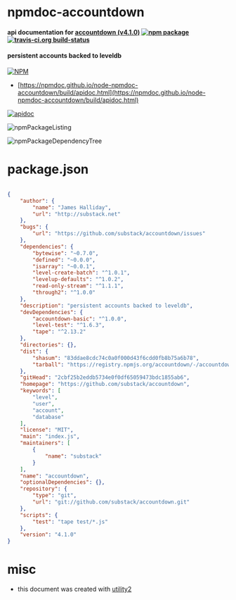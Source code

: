# npmdoc-accountdown

#### api documentation for  [accountdown (v4.1.0)](https://github.com/substack/accountdown)  [![npm package](https://img.shields.io/npm/v/npmdoc-accountdown.svg?style=flat-square)](https://www.npmjs.org/package/npmdoc-accountdown) [![travis-ci.org build-status](https://api.travis-ci.org/npmdoc/node-npmdoc-accountdown.svg)](https://travis-ci.org/npmdoc/node-npmdoc-accountdown)

#### persistent accounts backed to leveldb

[![NPM](https://nodei.co/npm/accountdown.png?downloads=true&downloadRank=true&stars=true)](https://www.npmjs.com/package/accountdown)

- [https://npmdoc.github.io/node-npmdoc-accountdown/build/apidoc.html](https://npmdoc.github.io/node-npmdoc-accountdown/build/apidoc.html)

[![apidoc](https://npmdoc.github.io/node-npmdoc-accountdown/build/screenCapture.buildCi.browser.%252Ftmp%252Fbuild%252Fapidoc.html.png)](https://npmdoc.github.io/node-npmdoc-accountdown/build/apidoc.html)

![npmPackageListing](https://npmdoc.github.io/node-npmdoc-accountdown/build/screenCapture.npmPackageListing.svg)

![npmPackageDependencyTree](https://npmdoc.github.io/node-npmdoc-accountdown/build/screenCapture.npmPackageDependencyTree.svg)



# package.json

```json

{
    "author": {
        "name": "James Halliday",
        "url": "http://substack.net"
    },
    "bugs": {
        "url": "https://github.com/substack/accountdown/issues"
    },
    "dependencies": {
        "bytewise": "~0.7.0",
        "defined": "~0.0.0",
        "isarray": "~0.0.1",
        "level-create-batch": "^1.0.1",
        "levelup-defaults": "^1.0.2",
        "read-only-stream": "^1.1.1",
        "through2": "^1.0.0"
    },
    "description": "persistent accounts backed to leveldb",
    "devDependencies": {
        "accountdown-basic": "^1.0.0",
        "level-test": "^1.6.3",
        "tape": "^2.13.2"
    },
    "directories": {},
    "dist": {
        "shasum": "83ddae8cdc74c0a0f000d43f6cdd0fb8b75a6b78",
        "tarball": "https://registry.npmjs.org/accountdown/-/accountdown-4.1.0.tgz"
    },
    "gitHead": "2cbf25b2eddb5734e0f0df65059473bdc1855ab6",
    "homepage": "https://github.com/substack/accountdown",
    "keywords": [
        "level",
        "user",
        "account",
        "database"
    ],
    "license": "MIT",
    "main": "index.js",
    "maintainers": [
        {
            "name": "substack"
        }
    ],
    "name": "accountdown",
    "optionalDependencies": {},
    "repository": {
        "type": "git",
        "url": "git://github.com/substack/accountdown.git"
    },
    "scripts": {
        "test": "tape test/*.js"
    },
    "version": "4.1.0"
}
```



# misc
- this document was created with [utility2](https://github.com/kaizhu256/node-utility2)
